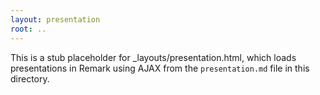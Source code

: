 ```yaml
---
layout: presentation
root: ..
---
```


This is a stub placeholder for _layouts/presentation.html, which loads
presentations in Remark using AJAX from the `presentation.md` file in
this directory.
